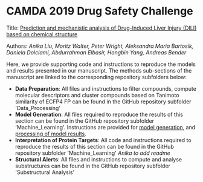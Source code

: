 # CAMDA 2019 Drug Safety Challenge

Title: [Prediction and mechanistic analysis of Drug-Induced Liver Injury (DILI) based on chemical structure](https://www.researchsquare.com/article/rs-16599/v1)

Authors: *Anika Liu, Moritz Walter, Peter Wright, Aleksandra Maria Bartosik, Daniela Dolciami, Abdurrahman Elbasir, Hongbin Yang, Andreas Bender*

Here, we provide supporting code and instructions to reproduce the models and results presented in our manuscript. The methods sub-sections of the manuscript are linked to the corresponding repository subfolders below:

* **Data Preparation**: All files and instructions to filter compounds, compute molecular descriptors and cluster compounds based on Tanimoto similarity of ECFP4 FP can be found in the GitHub repository subfolder 'Data_Processing'
* **Model Generation**: All files required to reproduce the results of this section can be found in the GitHub repository subfolder 'Machine_Learning'. Instructions are provided for [model generation](https://github.com/anikaliu/CAMDA-DILI/blob/master/Machine_Learning/code/README_Model_Generation.txt), and [processing of model results](https://github.com/anikaliu/CAMDA-DILI/blob/master/Machine_Learning/code/README_Model_Results_Processing.txt).
* **Interpretation of Protein Targets**: All code and instructions required to reproduce the results of this section can be found in the GitHub repository subfolder 'Machine_Learning' *Anika to add readme*
* **Structural Alerts**: All files and instructions to compute and analyse substructures can be found in the GitHub repository subfolder 'Substructural Analysis'

